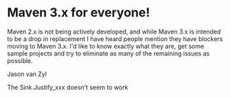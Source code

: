 # Maven 3.x for everyone!

Maven 2.x is not being actively developed, and while Maven 3.x is intended to be a drop in replacement I have heard people mention they have blockers moving to Maven 3.x. I'd like to know exactly what they are, get some sample projects and try to eliminate as many of the remaining issues as possible.

Jason van Zyl

The Sink.Justify_xxx doesn't seem to work